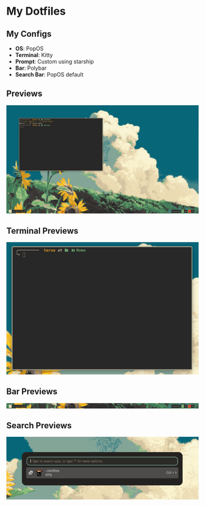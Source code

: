 # My Dotfiles

## My Configs

- **OS**: PopOS
- **Terminal**: Kitty
- **Prompt**: Custom using starship
- **Bar**: Polybar
- **Search Bar**: PopOS default

## Previews

![preview](./media/20th_july.png)

## Terminal Previews

![terminal](./media/terminal_20th_July.png)

## Bar Previews

![polybar](./media/bar_20th_july.png)

## Search Previews

![default_search](./media/search_20th_july.png)
